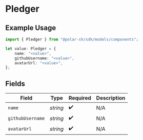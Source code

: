 # Pledger

## Example Usage

```typescript
import { Pledger } from "@polar-sh/sdk/models/components";

let value: Pledger = {
    name: "<value>",
    githubUsername: "<value>",
    avatarUrl: "<value>",
};
```

## Fields

| Field              | Type               | Required           | Description        |
| ------------------ | ------------------ | ------------------ | ------------------ |
| `name`             | *string*           | :heavy_check_mark: | N/A                |
| `githubUsername`   | *string*           | :heavy_check_mark: | N/A                |
| `avatarUrl`        | *string*           | :heavy_check_mark: | N/A                |